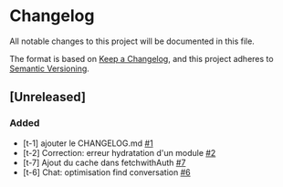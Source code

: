 # Changelog

All notable changes to this project will be documented in this file.

The format is based on [Keep a Changelog](https://keepachangelog.com/en/1.0.0/),
and this project adheres to [Semantic Versioning](https://semver.org/spec/v2.0.0.html).

## [Unreleased]

### Added

- [t-1] ajouter le CHANGELOG.md [#1](https://trello.com/c/YdwvoPio/1-t-1-ajouter-le-changelogmd)
- [t-2] Correction: erreur hydratation d'un module [#2](https://trello.com/c/tPFYkBQt/2-t-2-correction-erreur-hydratation-dun-module)
- [t-7] Ajout du cache dans fetchwithAuth [#7](https://trello.com/c/dxzbvDXs/7-t-7-ajout-du-cache-dans-fetchwithauth)
- [t-6] Chat: optimisation find conversation [#6](https://trello.com/c/IYKu4STA/6-t-6-chat-optimisation-find-conversation)
